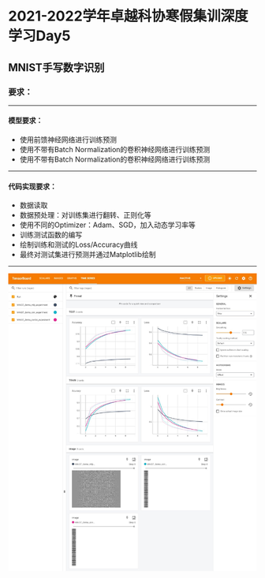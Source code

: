 # 2021-2022学年卓越科协寒假集训深度学习Day5 

## MNIST手写数字识别

### 要求：

------

#### 模型要求：

- 使用前馈神经网络进行训练预测
- 使用不带有Batch Normalization的卷积神经网络进行训练预测
- 使用不带有Batch Normalization的卷积神经网络进行训练预测

------

#### 代码实现要求：

- 数据读取
- 数据预处理：对训练集进行翻转、正则化等
- 使用不同的Optimizer：Adam、SGD，加入动态学习率等
- 训练测试函数的编写
- 绘制训练和测试的Loss/Accuracy曲线
- 最终对测试集进行预测并通过Matplotlib绘制

------

![](image/demo_result_10epochs.jpg)
